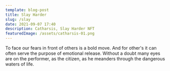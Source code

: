```yaml
---
template: blog-post
title: Slay Harder
slug: /slay
date: 2021-09-07 17:40
description: Catharsis, Slay Harder NFT
featuredImage: /assets/catharsis-01.png
---
```

To face our fears in front of others is a bold move. And for other's it can often serve the purpose of emotional release. Without a doubt many eyes are on the performer, as the citizen, as he meanders through the dangerous waters of life.